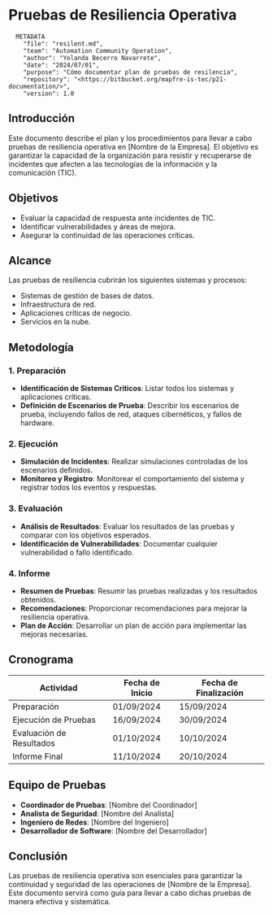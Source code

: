 # Pruebas de Resiliencia Operativa

```Shell
  METADATA
    "file": "resilent.md",
    "team": "Automation Community Operation",
    "author": "Yolanda Becerro Navarrete",
    "date": "2024/07/01",
    "purpose": "Cómo documentar plan de pruebas de resilencia",
    "repository": "<https://bitbucket.org/mapfre-is-tec/p21-documentation/>",
    "version": 1.0
```

## Introducción

Este documento describe el plan y los procedimientos para llevar a cabo pruebas de resiliencia operativa en [Nombre de la Empresa]. El objetivo es garantizar la capacidad de la organización para resistir y recuperarse de incidentes que afecten a las tecnologías de la información y la comunicación (TIC).

## Objetivos

- Evaluar la capacidad de respuesta ante incidentes de TIC.
- Identificar vulnerabilidades y áreas de mejora.
- Asegurar la continuidad de las operaciones críticas.

## Alcance

Las pruebas de resiliencia cubrirán los siguientes sistemas y procesos:

- Sistemas de gestión de bases de datos.
- Infraestructura de red.
- Aplicaciones críticas de negocio.
- Servicios en la nube.

## Metodología

### 1. Preparación

- **Identificación de Sistemas Críticos**: Listar todos los sistemas y aplicaciones críticas.
- **Definición de Escenarios de Prueba**: Describir los escenarios de prueba, incluyendo fallos de red, ataques cibernéticos, y fallos de hardware.

### 2. Ejecución

- **Simulación de Incidentes**: Realizar simulaciones controladas de los escenarios definidos.
- **Monitoreo y Registro**: Monitorear el comportamiento del sistema y registrar todos los eventos y respuestas.

### 3. Evaluación

- **Análisis de Resultados**: Evaluar los resultados de las pruebas y comparar con los objetivos esperados.
- **Identificación de Vulnerabilidades**: Documentar cualquier vulnerabilidad o fallo identificado.

### 4. Informe

- **Resumen de Pruebas**: Resumir las pruebas realizadas y los resultados obtenidos.
- **Recomendaciones**: Proporcionar recomendaciones para mejorar la resiliencia operativa.
- **Plan de Acción**: Desarrollar un plan de acción para implementar las mejoras necesarias.

## Cronograma

| Actividad                | Fecha de Inicio | Fecha de Finalización |
|--------------------------|-----------------|-----------------------|
| Preparación              | 01/09/2024      | 15/09/2024            |
| Ejecución de Pruebas     | 16/09/2024      | 30/09/2024            |
| Evaluación de Resultados | 01/10/2024      | 10/10/2024            |
| Informe Final            | 11/10/2024      | 20/10/2024            |

## Equipo de Pruebas

- **Coordinador de Pruebas**: [Nombre del Coordinador]
- **Analista de Seguridad**: [Nombre del Analista]
- **Ingeniero de Redes**: [Nombre del Ingeniero]
- **Desarrollador de Software**: [Nombre del Desarrollador]

## Conclusión

Las pruebas de resiliencia operativa son esenciales para garantizar la continuidad y seguridad de las operaciones de [Nombre de la Empresa]. Este documento servirá como guía para llevar a cabo dichas pruebas de manera efectiva y sistemática.
